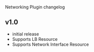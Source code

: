 Networking Plugin changelog

v1.0
-----
- initial release
- Supports LB Resource
- Supports Network Interface Resource